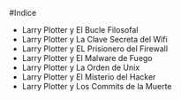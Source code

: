 #Indice

* Larry Plotter y El Bucle Filosofal
* Larry Plotter y La Clave Secreta del Wifi
* Larry Plotter y EL Prisionero del Firewall
* Larry Plotter y El Malware de Fuego
* Larry Plotter y La Orden de Unix
* Larry Plotter y El Misterio del Hacker
* Larry Plotter y Los Commits de la Muerte